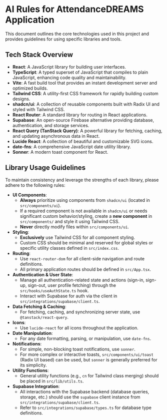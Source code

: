 # AI Rules for AttendanceDREAMS Application

This document outlines the core technologies used in this project and provides guidelines for using specific libraries and tools.

## Tech Stack Overview

*   **React**: A JavaScript library for building user interfaces.
*   **TypeScript**: A typed superset of JavaScript that compiles to plain JavaScript, enhancing code quality and maintainability.
*   **Vite**: A fast build tool that provides an instant development server and optimized builds.
*   **Tailwind CSS**: A utility-first CSS framework for rapidly building custom designs.
*   **shadcn/ui**: A collection of reusable components built with Radix UI and styled with Tailwind CSS.
*   **React Router**: A standard library for routing in React applications.
*   **Supabase**: An open-source Firebase alternative providing database, authentication, and storage services.
*   **React Query (TanStack Query)**: A powerful library for fetching, caching, and updating asynchronous data in React.
*   **Lucide React**: A collection of beautiful and customizable SVG icons.
*   **date-fns**: A comprehensive JavaScript date utility library.
*   **Sonner**: A modern toast component for React.

## Library Usage Guidelines

To maintain consistency and leverage the strengths of each library, please adhere to the following rules:

*   **UI Components**:
    *   **Always** prioritize using components from `shadcn/ui` (located in `src/components/ui`).
    *   If a required component is not available in `shadcn/ui` or needs significant custom behavior/styling, create a **new component** in `src/components/` and style it using Tailwind CSS.
    *   **Never** directly modify files within `src/components/ui`.
*   **Styling**:
    *   **Exclusively** use Tailwind CSS for all component styling.
    *   Custom CSS should be minimal and reserved for global styles or specific utility classes defined in `src/index.css`.
*   **Routing**:
    *   Use `react-router-dom` for all client-side navigation and route definitions.
    *   All primary application routes should be defined in `src/App.tsx`.
*   **Authentication & User State**:
    *   Manage all authentication-related state and actions (sign-in, sign-up, sign-out, user profile fetching) through the `src/hooks/useAuthState.ts` hook.
    *   Interact with Supabase for auth via the client in `src/integrations/supabase/client.ts`.
*   **Data Fetching & Caching**:
    *   For fetching, caching, and synchronizing server state, use `@tanstack/react-query`.
*   **Icons**:
    *   Use `lucide-react` for all icons throughout the application.
*   **Date Manipulation**:
    *   For any date formatting, parsing, or manipulation, use `date-fns`.
*   **Notifications**:
    *   For simple, non-blocking toast notifications, use `sonner`.
    *   For more complex or interactive toasts, `src/components/ui/toast` (Radix UI based) can be used, but `sonner` is generally preferred for its simplicity.
*   **Utility Functions**:
    *   General utility functions (e.g., `cn` for Tailwind class merging) should be placed in `src/lib/utils.ts`.
*   **Supabase Integration**:
    *   All interactions with the Supabase backend (database queries, storage, etc.) should use the `supabase` client instance from `src/integrations/supabase/client.ts`.
    *   Refer to `src/integrations/supabase/types.ts` for database type definitions.